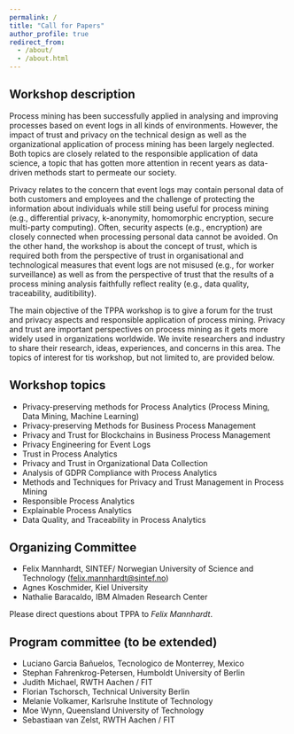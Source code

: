 ```yaml
---
permalink: /
title: "Call for Papers"
author_profile: true
redirect_from: 
  - /about/
  - /about.html
---
```


## Workshop description

Process mining has been successfully applied in analysing and improving processes based on event logs in all kinds of environments. However, the impact of trust and privacy on the technical design as well as the organizational application of process mining has been largely neglected. Both topics are closely related to the responsible application of data science, a topic that has gotten more attention in recent years as data-driven methods start to permeate our society.

Privacy relates to the concern that event logs may contain personal data of both customers and employees and the challenge of protecting the information about individuals while still being useful for process mining (e.g., differential privacy, k-anonymity, homomorphic encryption, secure multi-party computing). Often, security aspects (e.g., encryption) are closely connected when processing personal data cannot be avoided. On the other hand, the workshop is about the concept of trust, which is required both from the perspective of trust in organisational and technological measures that event logs are not misused (e.g., for worker surveillance) as well as from the perspective of trust that the results of a process mining analysis faithfully reflect reality (e.g., data quality, traceability, auditibility).

The main objective of the TPPA workshop is to give a forum for the trust and privacy aspects and responsible application of process mining. Privacy and trust are important perspectives on process mining as it gets more widely used in organizations worldwide. We invite researchers and industry to share their research, ideas, experiences, and concerns in this area. The topics of interest for tis workshop, but not limited to, are provided below.

## Workshop topics

* Privacy-preserving methods for Process Analytics (Process Mining, Data Mining, Machine Learning)
* Privacy-preserving Methods for Business Process Management
* Privacy and Trust for Blockchains in Business Process Management
* Privacy Engineering for Event Logs 
* Trust in Process Analytics
* Privacy and Trust in Organizational Data Collection
* Analysis of GDPR Compliance with Process Analytics 
* Methods and Techniques for Privacy and Trust Management in Process Mining
* Responsible Process Analytics
* Explainable Process Analytics
* Data Quality, and Traceability in Process Analytics

## Organizing Committee
*	Felix Mannhardt, SINTEF/ Norwegian University of Science and Technology
  (felix.mannhardt@sintef.no)
*	Agnes Koschmider, Kiel University
*	Nathalie Baracaldo, IBM Almaden Research Center

Please direct questions about TPPA to *Felix Mannhardt*.

## Program committee (to be extended)

*	Luciano Garcia Bañuelos, Tecnologico de Monterrey, Mexico
*	Stephan Fahrenkrog-Petersen, Humboldt University of Berlin
*	Judith Michael, RWTH Aachen / FIT
*	Florian Tschorsch, Technical University Berlin
*	Melanie Volkamer, Karlsruhe Institute of Technology
*	Moe Wynn, Queensland University of Technology
*	Sebastiaan van Zelst, RWTH Aachen / FIT

